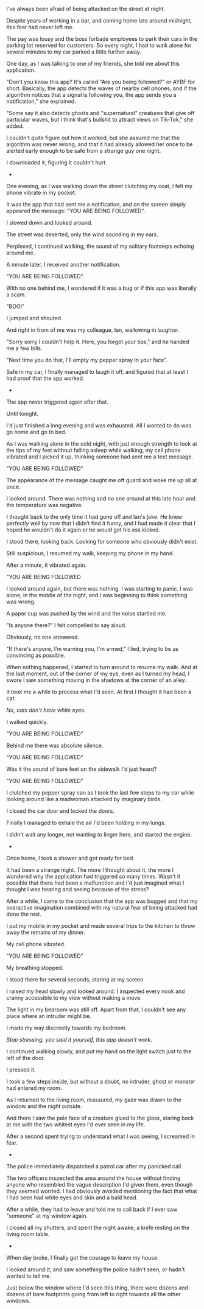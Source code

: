 I've always been afraid of being attacked on the street at night.

Despite years of working in a bar, and coming home late around midnight, this fear had never left me.

The pay was lousy and the boss forbade employees to park their cars in the parking lot reserved for customers. So every night, I had to walk alone for several minutes to my car parked a little further away.

One day, as I was talking to one of my friends, she told me about this application.

"Don't you know this app? It's called "Are you being followed?" or AYBF for short. Basically, the app detects the waves of nearby cell phones, and if the algorithm notices that a signal is following you, the app sends you a notification," she explained.

"Some say it also detects ghosts and "supernatural" creatures that give off particular waves, but I think that's bullshit to attract views on Tik-Tok," she added.

I couldn't quite figure out how it worked, but she assured me that the algorithm was never wrong, and that it had already allowed her once to be alerted early enough to be safe from a strange guy one night.

I downloaded it, figuring it couldn't hurt.

-

One evening, as I was walking down the street clutching my coat, I felt my phone vibrate in my pocket.

It was the app that had sent me a notification, and on the screen simply appeared the message: "YOU ARE BEING FOLLOWED".

I slowed down and looked around.

The street was deserted, only the wind sounding in my ears.

Perplexed, I continued walking, the sound of my solitary footsteps echoing around me.

A minute later, I received another notification.

"YOU ARE BEING FOLLOWED".

With no one behind me, I wondered if it was a bug or if this app was literally a scam.

"BOO!"

I jumped and shouted.

And right in from of me was my colleague, Ian, wallowing in laughter.

"Sorry sorry I couldn't help it. Here, you forgot your tips," and he handed me a few bills.

"Next time you do that, I'll empty my pepper spray in your face".

Safe in my car, I finally managed to laugh it off, and figured that at least I had proof that the app worked.

-

The app never triggered again after that.

Until tonight.

I'd just finished a long evening and was exhausted. All I wanted to do was go home and go to bed.

As I was walking alone in the cold night, with just enough strength to look at the tips of my feet without falling asleep while walking, my cell phone vibrated and I picked it up, thinking someone had sent me a text message.

"YOU ARE BEING FOLLOWED"

The appearance of the message caught me off guard and woke me up all at once.

I looked around. There was nothing and no one around at this late hour and the temperature was negative.

I thought back to the only time it had gone off and Ian's joke. He knew perfectly well by now that I didn’t find it funny, and I had made it clear that I hoped he wouldn't do it again or he would get his ass kicked.

I stood there, looking back. Looking for someone who obviously didn't exist.

Still suspicious, I resumed my walk, keeping my phone in my hand.

After a minute, it vibrated again.

"YOU ARE BEING FOLLOWED

I looked around again, but there was nothing. I was starting to panic. I was alone, in the middle of the night, and I was beginning to think something was wrong.

A paper cup was pushed by the wind and the noise startled me.

"Is anyone there?" I felt compelled to say aloud.

Obviously, no one answered.

"If there's anyone, I’m warning you, I'm armed," I lied, trying to be as convincing as possible.

When nothing happened, I started to turn around to resume my walk. And at the last moment, out of the corner of my eye, even as I turned my head, I swore I saw something moving in the shadows at the corner of an alley.

It took me a while to process what I'd seen. At first I thought it had been a cat.

*No, cats don't have white eyes*.

I walked quickly.

"YOU ARE BEING FOLLOWED"

Behind me there was absolute silence.

"YOU ARE BEING FOLLOWED"

Was it the sound of bare feet on the sidewalk I'd just heard?

"YOU ARE BEING FOLLOWED"

I clutched my pepper spray can as I took the last few steps to my car while looking around like a madwoman attacked by imaginary birds.

I closed the car door and locked the doors.

Finally I managed to exhale the air I'd been holding in my lungs.

I didn't wait any longer, not wanting to linger here, and started the engine.

-

Once home, I took a shower and got ready for bed.

It had been a strange night. The more I thought about it, the more I wondered why the application had triggered so many times. Wasn't it possible that there had been a malfunction and I'd just imagined what I thought I was hearing and seeing because of the stress?

After a while, I came to the conclusion that the app was bugged and that my overactive imagination combined with my natural fear of being attacked had done the rest.

I put my mobile in my pocket and made several trips to the kitchen to throw away the remains of my dinner.

My cell phone vibrated.

"YOU ARE BEING FOLLOWED"

My breathing stopped.

I stood there for several seconds, staring at my screen.

I raised my head slowly and looked around. I inspected every nook and cranny accessible to my view without making a move.

The light in my bedroom was still off. Apart from that, I couldn't see any place where an intruder might be.

I made my way discreetly towards my bedroom.

*Stop stressing, you said it yourself, this app doesn't work*.

I continued walking slowly, and put my hand on the light switch just to the left of the door.

I pressed it.

I took a few steps inside, but without a doubt, no intruder, ghost or monster had entered my room.

As I returned to the living room, reassured, my gaze was drawn to the window and the night outside.

And there I saw the pale face of a creature glued to the glass, staring back at me with the two whitest eyes I'd ever seen in my life.

After a second spent trying to understand what I was seeing, I screamed in fear.

-

The police immediately dispatched a patrol car after my panicked call.

The two officers inspected the area around the house without finding anyone who resembled the vague description I'd given them, even though they seemed worried. I had obviously avoided mentioning the fact that what I had seen had white eyes and skin and a bald head.

After a while, they had to leave and told me to call back if I ever saw "someone" at my window again.

I closed all my shutters, and spent the night awake, a knife resting on the living room table.

-

When day broke, I finally got the courage to leave my house.

I looked around it, and saw something the police hadn't seen, or hadn't wanted to tell me.

Just below the window where I'd seen this thing, there were dozens and dozens of bare footprints going from left to right towards all the other windows.